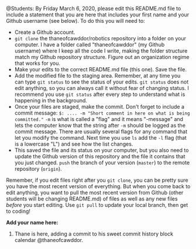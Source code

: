 @Students: By Friday March 6, 2020, please edit this README.md file to include a statement that you are here that includes your first name and your Github username (see below). To do this you will need to:
* Create a Github account.
* `git clone` the thaneofcawddor/robotics repository into a folder on your computer. I have a folder called "thaneofcawddor" (my Github username) where I keep all the code I write, making the folder structure match my Github repository structure. Figure out an organization regime that works for you.
* Make your edits to the correct README.md file (this one). Save the file.
* Add the modified file to the staging area. Remember, at any time you can type `git status` to see the status of your edits. `git status` does not edit anything, so you can always call it without fear of changing status. I recommend you use `git status` after every step to understand what is happening in the background.
* Once your files are staged, make the commit. Don't forget to include a commit message: `$: .... -m "Short comment in here on what is being committed."` `-m` is what is called a "flag" and it means "-message" and lets the computer know that the string after `-m` should be logged as the commit message. There are usually several flags for any command that let you modify the command. Next time you use `ls` add the `-l` flag (that is a lowercase "L") and see how the list changes.
* This saved the file and its status on your computer, but you also need to update the Github version of this repository and the file it contains that you just changed. `push` the branch of your version (`master`) to the remote repository (`origin`).

Remember, if you edit files right after you `git clone`, you can be pretty sure you have the most recent version of everything. But when you come back to edit anything, you want to pull the most recent version from Github (other students will be changing README.md) of files as well as any new files *before* you start editing. Use `git pull` to update your local branch, then get to coding!

**Add your name here:**
1. Thane is here, adding a commit to his sweet commit history block calendar @thaneofcawddor.
